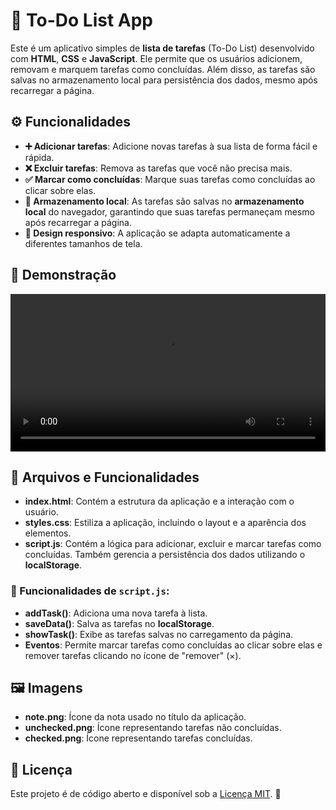 # 📝 **To-Do List App**

Este é um aplicativo simples de **lista de tarefas** (To-Do List) desenvolvido com **HTML**, **CSS** e **JavaScript**. Ele permite que os usuários adicionem, removam e marquem tarefas como concluídas. Além disso, as tarefas são salvas no armazenamento local para persistência dos dados, mesmo após recarregar a página.
## ⚙️ **Funcionalidades**

- **➕ Adicionar tarefas**: Adicione novas tarefas à sua lista de forma fácil e rápida.
- **❌ Excluir tarefas**: Remova as tarefas que você não precisa mais.
- **✅ Marcar como concluídas**: Marque suas tarefas como concluídas ao clicar sobre elas.
- **💾 Armazenamento local**: As tarefas são salvas no **armazenamento local** do navegador, garantindo que suas tarefas permaneçam mesmo após recarregar a página.
- **📱 Design responsivo**: A aplicação se adapta automaticamente a diferentes tamanhos de tela.

## 🚀 **Demonstração**

<video controls width="100%">
                    <source src="assets/video/demo.mp4" type="video/mp4">
                </video>


## 🧩 **Arquivos e Funcionalidades**

- **index.html**: Contém a estrutura da aplicação e a interação com o usuário.
- **styles.css**: Estiliza a aplicação, incluindo o layout e a aparência dos elementos.
- **script.js**: Contém a lógica para adicionar, excluir e marcar tarefas como concluídas. Também gerencia a persistência dos dados utilizando o **localStorage**.

### 📜 Funcionalidades de `script.js`:

- **addTask()**: Adiciona uma nova tarefa à lista.
- **saveData()**: Salva as tarefas no **localStorage**.
- **showTask()**: Exibe as tarefas salvas no carregamento da página.
- **Eventos**: Permite marcar tarefas como concluídas ao clicar sobre elas e remover tarefas clicando no ícone de "remover" (×).

## 🖼️ **Imagens**

- **note.png**: Ícone da nota usado no título da aplicação.
- **unchecked.png**: Ícone representando tarefas não concluídas.
- **checked.png**: Ícone representando tarefas concluídas.

## 📜 **Licença**

Este projeto é de código aberto e disponível sob a [Licença MIT](LICENSE). 🚀